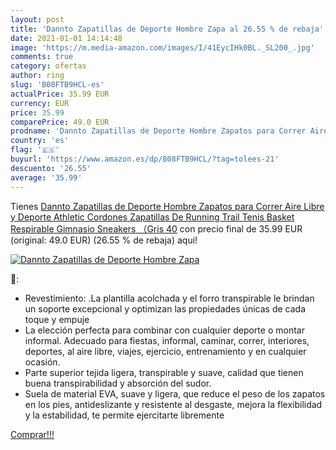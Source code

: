 ```yaml
---
layout: post
title: 'Dannto Zapatillas de Deporte Hombre Zapa al 26.55 % de rebaja'
date: 2021-01-01 14:14:48
image: 'https://m.media-amazon.com/images/I/41EycIHk0BL._SL200_.jpg'
comments: true
category: ofertas
author: ring
slug: 'B08FTB9HCL-es'
actualPrice: 35.99 EUR
currency: EUR
price: 35.99
comparePrice: 49.0 EUR
prodname: 'Dannto Zapatillas de Deporte Hombre Zapatos para Correr Aire Libre y Deporte Athletic Cordones Zapatillas De Running Trail Tenis Basket Respirable Gimnasio Sneakers （Gris 40'
country: 'es'
flag: '🇪🇸'
buyurl: 'https://www.amazon.es/dp/B08FTB9HCL/?tag=tolees-21'
descuento: '26.55'
average: '35.99'
---
```


Tienes [Dannto Zapatillas de Deporte Hombre Zapatos para Correr Aire Libre y Deporte Athletic Cordones Zapatillas De Running Trail Tenis Basket Respirable Gimnasio Sneakers （Gris 40](https://www.amazon.es/dp/B08FTB9HCL/?tag=tolees-21) con precio final de  35.99 EUR (original: 49.0 EUR) (26.55 %  de rebaja) aqui!

[![Dannto Zapatillas de Deporte Hombre Zapa](https://m.media-amazon.com/images/I/41EycIHk0BL._SL200_.jpg)](https://www.amazon.es/dp/B08FTB9HCL/?tag=tolees-21)

🔎:

- Revestimiento: .La plantilla acolchada y el forro transpirable le brindan un soporte excepcional y optimizan las propiedades únicas de cada toque y empuje
- La elección perfecta para combinar con cualquier deporte o montar informal. Adecuado para fiestas, informal, caminar, correr, interiores, deportes, al aire libre, viajes, ejercicio, entrenamiento y en cualquier ocasión.
- Parte superior tejida ligera, transpirable y suave, calidad que tienen buena transpirabilidad y absorción del sudor.
- Suela de material EVA, suave y ligera, que reduce el peso de los zapatos en los pies, antideslizante y resistente al desgaste, mejora la flexibilidad y la estabilidad, te permite ejercitarte libremente

[Comprar!!!](https://www.amazon.es/dp/B08FTB9HCL/?tag=tolees-21)
